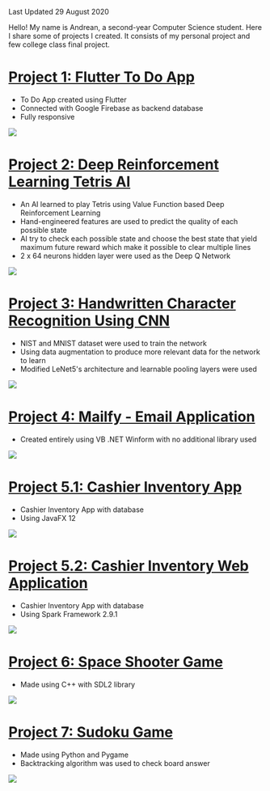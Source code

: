 Last Updated 29 August 2020

Hello! My name is Andrean, a second-year Computer Science student. Here I share some of projects I created. It consists of my personal project and few college class final project.

# [Project 1: Flutter To Do App](https://github.com/andreanlay/todo-flutter)
* To Do App created using Flutter
* Connected with Google Firebase as backend database
* Fully responsive

![](img/demo.gif)

# [Project 2: Deep Reinforcement Learning Tetris AI](https://github.com/andreanlay/tetris-ai-deep-reinforcement-learning)
* An AI learned to play Tetris using Value Function based Deep Reinforcement Learning
* Hand-engineered features are used to predict the quality of each possible state
* AI try to check each possible state and choose the best state that yield maximum future reward which make it possible to clear multiple lines
* 2 x 64 neurons hidden layer were used as the Deep Q Network

![](img/tetris.gif)

# [Project 3: Handwritten Character Recognition Using CNN](https://github.com/andreanlay/handwritten-character-recognition-deep-learning)
* NIST and MNIST dataset were used to train the network
* Using data augmentation to produce more relevant data for the network to learn
* Modified LeNet5's architecture and learnable pooling layers were used  

![](img/cnn_demo.gif)  

# [Project 4: Mailfy - Email Application](https://github.com/andreanlay/mailfy-email-app)
* Created entirely using VB .NET Winform with no additional library used

![](img/mailfy.PNG)

# [Project 5.1: Cashier Inventory App](https://github.com/andreanlay/cashier-inventory-javafx)
* Cashier Inventory App with database  
* Using JavaFX 12

![](img/cashier_inventory_javafx.PNG)

# [Project 5.2: Cashier Inventory Web Application](https://github.com/andreanlay/cashier-inventory-web-spark-java)
* Cashier Inventory App with database
* Using Spark Framework 2.9.1

![](img/cashier_inventory_spark.PNG)

# [Project 6: Space Shooter Game](https://github.com/andreanlay/space-shooter-sdl2)
* Made using C++ with SDL2 library

![](img/space_shooter_sdl2.gif)

# [Project 7: Sudoku Game](https://github.com/andreanlay/simple-sudoku-pygame)
* Made using Python and Pygame
* Backtracking algorithm was used to check board answer

![](img/sudoku.PNG)
